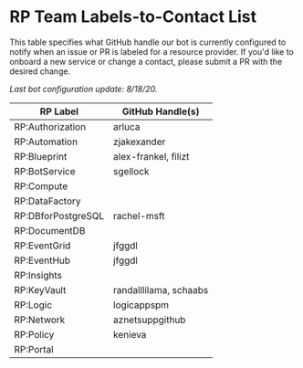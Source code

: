 # RP Team Labels-to-Contact List
This table specifies what GitHub handle our bot is currently configured to notify when an issue or PR is labeled for a resource provider. If you'd like to onboard a new service or change a contact, please submit a PR with the desired change. 

*Last bot configuration update: 8/18/20.*

| RP Label                   | GitHub Handle(s)                  |
| -----------                | -----------                       |
| RP:Authorization           | arluca                            |
| RP:Automation              | zjakexander                       |
| RP:Blueprint               | alex-frankel, filizt              |
| RP:BotService              | sgellock                          |
| RP:Compute                 |                                   |
| RP:DataFactory             |                                   |
| RP:DBforPostgreSQL         | rachel-msft                       |
| RP:DocumentDB              |                                   |
| RP:EventGrid               | jfggdl                            |
| RP:EventHub                | jfggdl                            |
| RP:Insights                |                                   |
| RP:KeyVault                | randalllilama, schaabs            |
| RP:Logic                   | logicappspm                       |
| RP:Network                 | aznetsuppgithub                   |
| RP:Policy                  | kenieva                           |
| RP:Portal                  |                                   |






